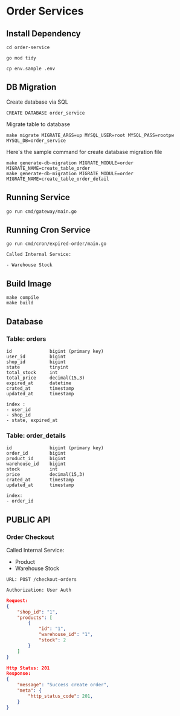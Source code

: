# Order Services

## Install Dependency

```
cd order-service

go mod tidy

cp env.sample .env
```

## DB Migration

Create database via SQL

```
CREATE DATABASE order_service
```

Migrate table to database

```
make migrate MIGRATE_ARGS=up MYSQL_USER=root MYSQL_PASS=rootpw MYSQL_DB=order_service
```

Here's the sample command for create database migration file

```
make generate-db-migration MIGRATE_MODULE=order MIGRATE_NAME=create_table_order
make generate-db-migration MIGRATE_MODULE=order MIGRATE_NAME=create_table_order_detail

```

## Running Service

```
go run cmd/gateway/main.go
```

## Running Cron Service

```
go run cmd/cron/expired-order/main.go

Called Internal Service:

- Warehouse Stock
```

## Build Image

```
make compile
make build
```

## Database

### Table: orders

```
id              bigint (primary key)
user_id         bigint
shop_id         bigint
state           tinyint
total_stock     int
total_price     decimal(15,3)
expired_at      datetime
crated_at       timestamp
updated_at      timestamp
```

```
index :
- user_id
- shop_id
- state, expired_at
```

### Table: order_details

```
id              bigint (primary key)
order_id        bigint
product_id      bigint
warehouse_id    bigint
stock           int
price           decimal(15,3)
crated_at       timestamp
updated_at      timestamp
```

```
index:
- order_id
```

## PUBLIC API

### Order Checkout

Called Internal Service:

- Product
- Warehouse Stock

```
URL: POST /checkout-orders

Authorization: User Auth
```

```json
Request:
{
    "shop_id": "1",
    "products": [
		{
            "id": "1",
            "warehouse_id": "1",
			"stock": 2
		}
	]
}
```

```json
Http Status: 201
Response:
{
    "message": "Success create order",
    "meta": {
        "http_status_code": 201,
    }
}
```
